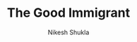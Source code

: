 ---
title: "The Good Immigrant"
author: "Nikesh Shukla"
isbn: "1783523956"
isbn13: "9781783523955"
rating: "4"
publisher: "Unbound"
pages: "256"
publishYear: "2017"
read: "2020"
goodreads_id: "33224092"
---